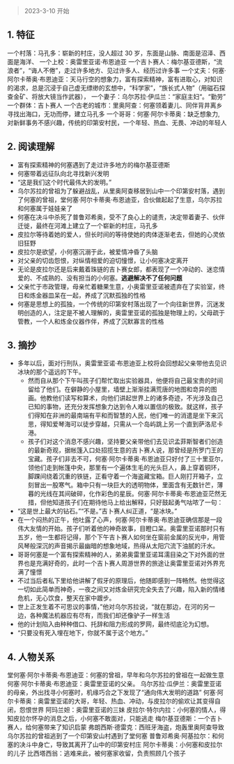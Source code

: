 
> 2023-3-10 开始

## 1. 特征

一个村落：马孔多：崭新的村庄，没人超过 30 岁，东面是山脉、南面是沼泽、西面是海洋、
一个上校：奥雷里亚诺·布恩迪亚
一个吉卜赛人：梅尔基亚德斯，“流浪者”，“诲人不倦”，走过许多地方、见过许多人、经历过许多事
一个丈夫：何塞·阿尔卡蒂奥·布恩迪亚：天马行空的想象力，富有探索精神，富有进取心，对知识的渴求，总是沉浸于自己虚无缥缈的玄想中，“科学家”，“族长式人物”（用磁石探查金矿、将放大镜当作武器），
一个妻子：乌尔苏拉·伊瓜兰：“家庭主妇“。“勤劳”
一个群体：吉卜赛人
一个古老的城市：里奥阿查：何塞领着妻儿、同伴背井离乡寻找出海口，无功而停，建立马孔多
一个哥哥：何塞·阿尔卡蒂奥：缺乏想象力, 对新鲜事务不感兴趣，传统的印第安村民，一个年轻、热血、无畏、冲动的年轻人

## 2. 阅读理解 

- 富有探索精神的何塞遇到了走过许多地方的梅尔基亚德斯
- 何塞带着远征队向北寻找新兴发明
- “这是我们这个时代最伟大的发明。”
-  乌尔苏拉的曾祖为了躲避战乱，从里奥阿查移居到山中一个印第安村落，遇到了何塞的曾祖，堂何塞·阿尔卡蒂奥·布恩迪亚，合伙做起起了生意，乌尔苏拉和何塞属于娃娃亲了
- 何塞在决斗中杀死了普鲁邓希奥，受不了良心上的谴责，决定带着妻子、伙伴迁徙，最终在河滩上建立了一个崭新的村庄，马孔多
- 皮拉尔等待着她的爱人，但长时间的等待使她的肉体逐渐老去，但她的心灵依旧狂野
- 皮拉尔是欲望，小何塞沉溺于此，被爱情冲昏了头脑
- 对父亲的切齿怨恨，对纵情相爱的迫切憧憬，让小何塞决定离开
- 无论是皮拉尔还是后来戴着珠链的吉卜赛女郎，都表现了一个冲动的、迷恋情爱的、不成熟的、没有担当的小何塞。**逃避解决不了任何问题**
- 父亲忙于市政管理，母亲忙着糖果生意，小奥雷里亚诺被遗弃在了实验室，终日和炼金器皿呆在一起，养成了沉默孤独的性格
- 何塞是思想上的孤独，一个传统的印第安村落出现了一个向往新世界，沉迷发明创造的人，注定是不被人理解的，奥雷里亚诺的孤独是物理上的，父母疏于管教，一个人和炼金仪器作伴，养成了沉默寡言的性格
## 3. 摘抄  

- 多年以后，面对行刑队，奥雷里亚诺·布恩迪亚上校将会回想起父亲带他去见识冰块的那个遥远的下午。
	- 然而自从那个下午叫孩子们帮忙取出实验器具，他便将自己最宝贵的时间留给了他们。在僻静的小屋里，墙壁上渐渐挂满荒唐的地图和竒异的图画。他教他们读写和算术，向他们讲起世界上的诸多奇迹，不光涉及自己已知的事物，还充分发挥想象力达到令人难以置信的极致。就这样，孩子们得知在非洲的最南端有平和而智慧的人民，他们唯一的消遣是坐下来沉思，得知爱琴海可以徒步穿越，只需从一个岛屿跳上另一个直到萨洛尼卡港。
	- 孩子们对这个消息不感兴趣，坚持要父亲带他们去见识孟菲斯智者们创造的最新奇观，据帐篷入口处招揽生意的吉卜赛人说，那曾经是所罗门王的宝藏。孩子们非去不可，何塞·阿尔卡蒂奥·布恩迪亚只好付了三十里亚尔，领他们走到帐篷中央，那里有一个遍体生毛的光头巨人，鼻上穿着铜环，脚踝间绕着沉重的铁链，正看守着一个海盗藏宝箱。巨人刚打开箱子，立刻冒出一股寒气。箱中只有一块巨大的透明物体，里面含有无数针芒，薄暮的光线在其间破碎，化作彩色的星辰。何塞·阿尔卡蒂奥·布恩迪亚茫然无措，但他知道孩子们在期待他马上给出解释，只好鼓起勇气咕哝了一句：
- “这是世上最大的钻石。”“不是。”吉卜赛人纠正道，“是冰块。”
- 在一个闷热的正午，他吐露了心声，何塞·阿尔卡蒂奥·布恩迪亚确信那是一段伟大友情的开始。孩子们听着他的神奇故事，目瞪口呆。奥雷里亚诺那时只有五岁，他一生都将记得，那个下午吉卜赛人如何坐在窗前金属的反光中，用管风琴般深沉的声音揭示最幽暗的想象地域，热得从太阳穴流下油腻的汗水。
- 哥哥何塞是一个富有探索精神的人，弟弟奥雷里亚诺耳濡目染之下对外面的世界也是充满好奇的，此时一个吉卜赛人周游世界的旅途让奥雷里亚诺对外界充满了憧憬
- 不过当后者私下里给他讲解了假牙的原理后，他随即感到一阵畅然。他觉得这一切如此简单而神奇，一夜之间又对炼金研究完全失去了兴趣，陷入新的情绪危机，无心饮食，整天在家中踱步。
- 世上正发生着不可思议的事情，”他对乌尔苏拉说，“就在那边，在河的另一边，各种魔法机器应有尽有，而我们却还像驴子一样生活
- 他的计划陷入由种种借口、托辞和阻力形成的罗网，最终彻底沦为幻想。
- “只要没有死入埋在地下，你就不属于这个地方。”

## 4. 人物关系

堂何塞·阿尔卡蒂奥·布恩迪亚：何塞的曾祖，早年和乌尔苏拉的曾祖在一起做生意
何塞·阿尔卡蒂奥·布恩迪亚：奥雷里亚诺的父亲。
乌尔苏拉·瓜伊兰：奥雷里亚诺的母亲，外出找寻小何塞时，机缘巧合之下发现了“通向伟大发明的道路”
何塞·阿尔卡蒂奥：奥雷里亚诺的大哥，年轻、热血、冲动，与皮拉尔的偷欢让其变得自闭，怨恨世界
阿玛兰妲：奥雷里亚诺的三妹
皮拉尔·特尔内拉：小何塞的情人，得知皮拉尔怀孕的消息之后，小何塞不敢面对，只能逃走
梅尔基亚德斯：一个吉卜赛人，给何塞带来了知识启蒙
弗朗西斯·德雷克：西班牙海盗，炮轰里奥阿查导致乌尔苏拉的曾祖逃到了一个印第安山村遇到了堂何塞
普鲁邓希奥·阿基拉尔：和何塞的决斗中身亡，导致其离开了山中的印第安村庄
阿尔卡蒂奥：小何塞和皮拉尔的儿子
比西塔西翁：逃难来此，被何塞家收留，负责照顾几个孩子












